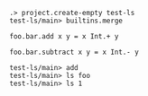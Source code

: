 ```ucm
.> project.create-empty test-ls
test-ls/main> builtins.merge
```

```unison
foo.bar.add x y = x Int.+ y

foo.bar.subtract x y = x Int.- y
```

```ucm
test-ls/main> add
test-ls/main> ls foo
test-ls/main> ls 1
```
